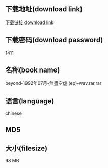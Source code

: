 ## 下载地址(download link)
[下载链接 download link](https://tutu365.netlify.app/?s=beyond-1992%E5%B9%B407%E6%9C%88-%E7%84%A1%E7%9B%A1%E7%A9%BA%E8%99%9B+%28ep%29-wav.rar)

## 下载密码(download password)
1411

## 名称(book name)
beyond-1992年07月-無盡空虛 (ep)-wav.rar.rar

## 语言(language)
chinese

## MD5


## 大小(filesize)
98 MB
